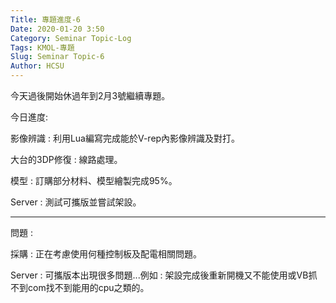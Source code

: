 ```yaml
---
Title: 專題進度-6
Date: 2020-01-20 3:50
Category: Seminar Topic-Log
Tags: KMOL-專題
Slug: Seminar Topic-6
Author: HCSU
---
```


今天過後開始休過年到2月3號繼續專題。

今日進度:

影像辨識 : 利用Lua編寫完成能於V-rep內影像辨識及對打。

大台的3DP修復 : 線路處理。

模型 : 訂購部分材料、模型繪製完成95%。

Server : 測試可攜版並嘗試架設。

---

問題 : 

採購 : 正在考慮使用何種控制板及配電相關問題。

Server : 可攜版本出現很多問題...例如 : 架設完成後重新開機又不能使用或VB抓不到com找不到能用的cpu之類的。
